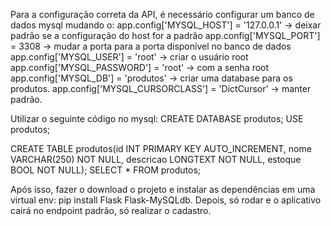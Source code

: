 Para a configuração correta da API, é necessário configurar um banco de dados mysql mudando o:
app.config['MYSQL_HOST'] = '127.0.0.1' -> deixar padrão se a configuração do host for a padrão
app.config['MYSQL_PORT'] = 3308 -> mudar a porta para a porta disponível no banco de dados
app.config['MYSQL_USER'] = 'root' -> criar o usuário root 
app.config['MYSQL_PASSWORD'] = 'root' -> com a senha root
app.config['MYSQL_DB'] = 'produtos' -> criar uma database para os produtos.
app.config['MYSQL_CURSORCLASS'] = 'DictCursor' -> manter padrão.

Utilizar o seguinte código no mysql:
CREATE DATABASE produtos;
USE produtos;

CREATE TABLE produtos(id INT PRIMARY KEY AUTO_INCREMENT,
nome VARCHAR(250) NOT NULL,
descricao LONGTEXT NOT NULL,
estoque BOOL NOT NULL);
SELECT * FROM produtos;

Após isso, fazer o download o projeto e instalar as dependências em uma virtual env: pip install Flask Flask-MySQLdb.
Depois, só rodar e o aplicativo cairá no endpoint padrão, só realizar o cadastro.



